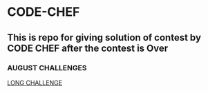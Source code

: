 # CODE-CHEF
## This is repo for giving solution of contest by CODE CHEF after the contest is Over

### AUGUST CHALLENGES
<a href='#'>LONG CHALLENGE</a>
